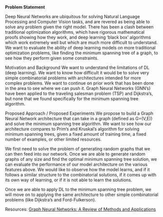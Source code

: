 <p><b>Problem Statement</b></p>
Deep Neural Networks are ubiquitous for solving Natural Language Processing and Computer Vision tasks, and are revered as being able to solve any problem given the right model. There has been a clash between traditional optimization algorithms, which have rigorous mathematical proofs showing how they work, and deep learning ‘black box’ algorithms which work extremely well but which are much more difficult to understand. We want to evaluate the ability of deep learning models on more traditional optimization problems, like finding the minimum spanning tree of a graph, to see how they perform given some constraints.

Motivation and Background
We want to understand the limitations of DL (deep learning). We want to know how difficult it would be to solve very simple combinatorial problems with architectures intended for more complex problems. We want to continue on prior work that has been done in the area to see where we can push it. Graph Neural Networks (GNN’s) have been applied to the traveling salesman problem (TSP) and Dijkstra’s, but none that we found specifically for the minimum spanning tree algorithm.

Proposed Approach / Proposed Experiments
We propose to build a Graph Neural Network architecture that can take in a graph (defined as G=(V,E)) and solve the minimum spanning tree algorithm. We want to see how our architecture compares to Prim’s and Kruskal’s algorithm for solving minimum spanning trees, given a fixed amount of training time, a fixed number of examples, or other limited resources.

We first need to solve the problem of generating random graphs that we can then feed into our network. Once we are able to generate random graphs of any size and find the optimal minimum spanning tree solution, we can evaluate the performance of our model architecture on the various features above. We would like to observe how the model learns, and if it follows a similar structure to the combinatorial solutions, if it comes up with its own way of learning, or if it is not able to learn the solutions.

Once we are able to apply DL to the minimum spanning tree problem, we will move on to applying the same architecture to other simple combinatorial problems (like Dijkstra’s and Ford-Fulkerson).


Resources:
[Graph Neural Networks: A Review of Methods and Applications](https://arxiv.org/pdf/1812.08434.pdf)

